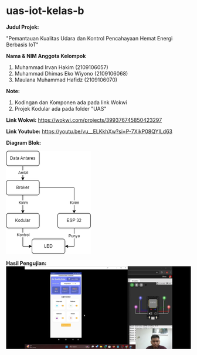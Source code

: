 # uas-iot-kelas-b

**Judul Projek:**

"Pemantauan Kualitas Udara dan Kontrol Pencahayaan Hemat Energi Berbasis IoT"

**Nama & NIM Anggota Kelompok**
1. Muhammad Irvan Hakim 	(2109106057)
2. Muhammad Dhimas Eko Wiyono 	(2109106068)
3. Maulana Muhammad Hafidz 	(2109106070)

**Note:**
1. Kodingan dan Komponen ada pada link Wokwi
2. Projek Kodular ada pada folder "UAS"
   
**Link Wokwi:**
https://wokwi.com/projects/399376745850423297

**Link Youtube:**
https://youtu.be/vu__ELKkhXw?si=P-7XikP08QYILd63

**Diagram Blok:**

<img src="Gambar/Diagram_Blok_IOT.png">


**Hasil Pengujian:**
<img src="Gambar/Hasil_Pengujian.jpg">
